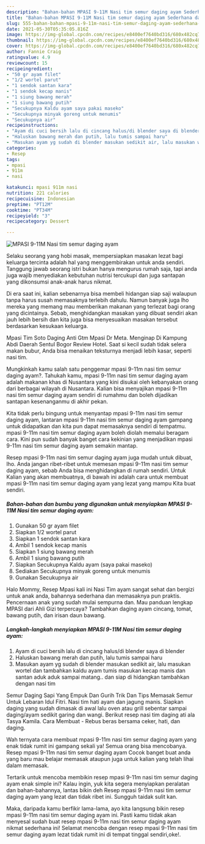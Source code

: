 ```yaml
---
description: "Bahan-bahan MPASI 9-11M Nasi tim semur daging ayam Sederhana dan Mudah Dibuat"
title: "Bahan-bahan MPASI 9-11M Nasi tim semur daging ayam Sederhana dan Mudah Dibuat"
slug: 555-bahan-bahan-mpasi-9-11m-nasi-tim-semur-daging-ayam-sederhana-dan-mudah-dibuat
date: 2021-05-30T05:35:05.816Z
image: https://img-global.cpcdn.com/recipes/e8400ef7640bd316/680x482cq70/mpasi-9-11m-nasi-tim-semur-daging-ayam-foto-resep-utama.jpg
thumbnail: https://img-global.cpcdn.com/recipes/e8400ef7640bd316/680x482cq70/mpasi-9-11m-nasi-tim-semur-daging-ayam-foto-resep-utama.jpg
cover: https://img-global.cpcdn.com/recipes/e8400ef7640bd316/680x482cq70/mpasi-9-11m-nasi-tim-semur-daging-ayam-foto-resep-utama.jpg
author: Fannie Craig
ratingvalue: 4.9
reviewcount: 15
recipeingredient:
- "50 gr ayam filet"
- "1/2 wortel parut"
- "1 sendok santan kara"
- "1 sendok kecap manis"
- "1 siung bawang merah"
- "1 siung bawang putih"
- "Secukupnya Kaldu ayam saya pakai maseko"
- "Secukupnya minyak goreng untuk menumis"
- "Secukupnya air"
recipeinstructions:
- "Ayam di cuci bersih lalu di cincang halus/di blender saya di blender"
- "Haluskan bawang merah dan putih, lalu tumis sampai haru"
- "Masukan ayam yg sudah di blender masukan sedikit air, lalu masukan wortel dan tambahkan kaldu ayam tumis masukan kecap manis dan santan aduk aduk sampai matang.. dan siap di hidangkan tambahkan dengan nasi tim"
categories:
- Resep
tags:
- mpasi
- 911m
- nasi

katakunci: mpasi 911m nasi 
nutrition: 221 calories
recipecuisine: Indonesian
preptime: "PT12M"
cooktime: "PT34M"
recipeyield: "3"
recipecategory: Dessert

---
```



![MPASI 9-11M Nasi tim semur daging ayam](https://img-global.cpcdn.com/recipes/e8400ef7640bd316/680x482cq70/mpasi-9-11m-nasi-tim-semur-daging-ayam-foto-resep-utama.jpg)

Selaku seorang yang hobi masak, mempersiapkan masakan lezat bagi keluarga tercinta adalah hal yang menggembirakan untuk anda sendiri. Tanggung jawab seorang istri bukan hanya mengurus rumah saja, tapi anda juga wajib menyediakan kebutuhan nutrisi tercukupi dan juga santapan yang dikonsumsi anak-anak harus nikmat.

Di era  saat ini, kalian sebenarnya bisa membeli hidangan siap saji walaupun tanpa harus susah memasaknya terlebih dahulu. Namun banyak juga lho mereka yang memang mau memberikan makanan yang terlezat bagi orang yang dicintainya. Sebab, menghidangkan masakan yang dibuat sendiri akan jauh lebih bersih dan kita juga bisa menyesuaikan masakan tersebut berdasarkan kesukaan keluarga. 

Mpasi Tim Soto Daging Anti Gtm Mpasi Dr Meta. Menginap Di Kampung Abdi Daerah Sentul Bogor Review Hotel. Saat si kecil sudah tidak selera makan bubur, Anda bisa menaikan teksturnya menjadi lebih kasar, seperti nasi tim.

Mungkinkah kamu salah satu penggemar mpasi 9-11m nasi tim semur daging ayam?. Tahukah kamu, mpasi 9-11m nasi tim semur daging ayam adalah makanan khas di Nusantara yang kini disukai oleh kebanyakan orang dari berbagai wilayah di Nusantara. Kalian bisa menyajikan mpasi 9-11m nasi tim semur daging ayam sendiri di rumahmu dan boleh dijadikan santapan kesenanganmu di akhir pekan.

Kita tidak perlu bingung untuk menyantap mpasi 9-11m nasi tim semur daging ayam, lantaran mpasi 9-11m nasi tim semur daging ayam gampang untuk didapatkan dan kita pun dapat memasaknya sendiri di tempatmu. mpasi 9-11m nasi tim semur daging ayam boleh diolah memalui beragam cara. Kini pun sudah banyak banget cara kekinian yang menjadikan mpasi 9-11m nasi tim semur daging ayam semakin mantap.

Resep mpasi 9-11m nasi tim semur daging ayam juga mudah untuk dibuat, lho. Anda jangan ribet-ribet untuk memesan mpasi 9-11m nasi tim semur daging ayam, sebab Anda bisa menghidangkan di rumah sendiri. Untuk Kalian yang akan membuatnya, di bawah ini adalah cara untuk membuat mpasi 9-11m nasi tim semur daging ayam yang lezat yang mampu Kita buat sendiri.

<!--inarticleads1-->

##### Bahan-bahan dan bumbu yang digunakan untuk menyiapkan MPASI 9-11M Nasi tim semur daging ayam:

1. Gunakan 50 gr ayam filet
1. Siapkan 1/2 wortel parut
1. Siapkan 1 sendok santan kara
1. Ambil 1 sendok kecap manis
1. Siapkan 1 siung bawang merah
1. Ambil 1 siung bawang putih
1. Siapkan Secukupnya Kaldu ayam (saya pakai maseko)
1. Sediakan Secukupnya minyak goreng untuk menumis
1. Gunakan Secukupnya air


Halo Mommy, Resep Mpasi kali ini Nasi Tim ayam sangat sehat dan bergizi untuk anak anda, bahannya sederhana dan memasaknya pun praktis. Pencernaan anak yang sudah mulai sempurna dan. Mau panduan lengkap MPASI dari Ahli Gizi terpercaya? Tambahkan daging ayam cincang, tomat, bawang putih, dan irisan daun bawang. 

<!--inarticleads2-->

##### Langkah-langkah menyiapkan MPASI 9-11M Nasi tim semur daging ayam:

1. Ayam di cuci bersih lalu di cincang halus/di blender saya di blender
1. Haluskan bawang merah dan putih, lalu tumis sampai haru
1. Masukan ayam yg sudah di blender masukan sedikit air, lalu masukan wortel dan tambahkan kaldu ayam tumis masukan kecap manis dan santan aduk aduk sampai matang.. dan siap di hidangkan tambahkan dengan nasi tim


Semur Daging Sapi Yang Empuk Dan Gurih Trik Dan Tips Memasak Semur Untuk Lebaran Idul Fitri. Nasi tim hati ayam dan jagung manis. Siapkan daging yang sudah dimasak di awal lalu oven atau grill sebentar sampai daging/ayam sedikit garing dan wangi. Berikut resep nasi tim daging ati ala Tasya Kamila. Cara Membuat - Rebus beras bersama ceker, hati, dan daging. 

Wah ternyata cara membuat mpasi 9-11m nasi tim semur daging ayam yang enak tidak rumit ini gampang sekali ya! Semua orang bisa mencobanya. Resep mpasi 9-11m nasi tim semur daging ayam Cocok banget buat anda yang baru mau belajar memasak ataupun juga untuk kalian yang telah lihai dalam memasak.

Tertarik untuk mencoba membikin resep mpasi 9-11m nasi tim semur daging ayam enak simple ini? Kalau ingin, yuk kita segera menyiapkan peralatan dan bahan-bahannya, lantas bikin deh Resep mpasi 9-11m nasi tim semur daging ayam yang lezat dan tidak ribet ini. Sungguh taidak sulit kan. 

Maka, daripada kamu berfikir lama-lama, ayo kita langsung bikin resep mpasi 9-11m nasi tim semur daging ayam ini. Pasti kamu tiidak akan menyesal sudah buat resep mpasi 9-11m nasi tim semur daging ayam nikmat sederhana ini! Selamat mencoba dengan resep mpasi 9-11m nasi tim semur daging ayam lezat tidak rumit ini di tempat tinggal sendiri,oke!.


